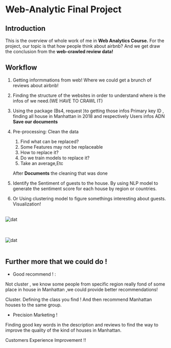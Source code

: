 # Web-Analytic Final Project

## Introduction

This is the overview of whole work of me in **Web Analytics Course.** For the project, our topic is that how people think about airbnb? And we get draw the conclusion from the **web-crawled review data!**



## Workflow
1. Getting informmations from web! Where we could get a brunch of reviews about airbnb!

2. Finding the structure of the websites in order to understand where is the infos of we need.(WE HAVE TO CRAWL IT)

3. Using the package (Bs4, request )to getting those infos
Primary key ID , finding all house in Manhattan in 2018 and respectively Users infos ADN **Save our documents**

4. Pre-processing: Clean the data
 
	1. Find what can be replaced?
	2. Some Features may not be replaceable
	3. How to replace it? 
	4. Do we train models to replace it? 
	5. Take an average,Etc

	After **Documents** the cleaning that was done
 
5. Identify the Sentiment of guests to the house. By using NLP model to generate the sentiment score for each house by region or countries.

6. Or Using clustering model to figure somethings interesting about guests.
Visualization!

<br>![dat](https://raw.githubusercontent.com/MarcoXM/Web-Analytic/master/Graph/wrangling.png)<br>
<br>

<br>![dat](https://raw.githubusercontent.com/MarcoXM/Web-Analytic/master/Graph/scatter.png)<br>
<br>

## Further more that we could do !

* Good recommend ! : 

Not cluster , we know some people from specific region really fond of some place in house in Manhattan ,we could provide better recommendations!

Cluster. Defining the class you find ! And then recommend Manhattan houses to the same group.

* Precision  Marketing !

Finding good key words in the description and reviews to find the way to improve the quality of the kind of houses in Manhattan. 

Customers Experience Improvement !!

